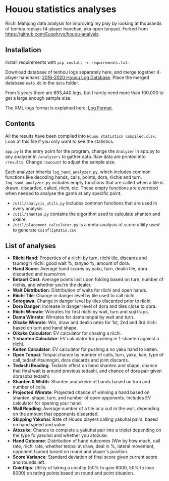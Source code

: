 # Houou statistics analyses

Riichi Mahjong data analysis for improving my play by looking at thousands of tenhou replays (4-player hanchan, aka open tanyao). Forked from https://github.com/Euophrys/houou-analysis.

## Installation

Install requirements with `pip install -r requirements.txt`.

Download database of tenhou logs separately here, and merge together 4-player hanchans: [2016-2020 Houou Log Database](https://drive.google.com/drive/u/0/folders/1danHelDPYF2YP9Er2HhJCemlVQN25nb_). Place the merged database `es4p.db` in the `data` folder.

From 5 years there are 893,440 logs, but I rarely need more than 100,000 to get a large enough sample size.

The XML logs format is explained here: [Log Format](https://github.com/ApplySci/tenhou-log#log-format).

## Contents

All the results have been compiled into `Houou statistics compiled.xlsx`. Look at this file if you only want to see the statistics.

`app.py` is the entry point for the program, change the `Analyzer` in app.py to any analyzer in `/analyzers` to gather data. Raw data are printed into `/results`. Change `rowcount` to adjust the sample size.

Each analyzer inherits `log_hand_analyzer.py`, which includes common functions like decoding hands, calls, points, dora, riichis and turn. `log_hand_analyzer.py` includes empty functions that are called when a tile is drawn, discarded, called, riichi, etc. These empty functions are overrided when needed to analyse the game at any specific point.

+ `/util/analysis_utils.py` includes common functions that are used in every analysis
+ `/util/shanten.py` contains the algorithm used to calculate shanten and ukeire
+ `/util/placement_calculator.py` is a meta-analysis of score utility used to generate `CoinflipRatio.csv`.

## List of analyses

+ **Riichi Hand**: Properties of a riichi by turn, riichi tile, discards and tsumogiri riichi: good wait %, tanyao %, amount of dora.
+ **Hand Score**: Average hand scores by yaku, turn, dealin tile, dora discarded and tsumo/ron.
+ **Betaori Cost**: Average points lost upon folding based on turn, number of riichis, and whether you're the dealer.
+ **Wait Distribution**: Distribution of waits for riichi and open hands.
+ **Riichi Tile**: Change in danger level by tile used to call riichi.
+ **Sotogawa**: Change in danger level by tiles discarded prior to riichi.
+ **Dora Danger**: Increase in danger level of dora and tiles close to dora.
+ **Riichi Winrate**: Winrates for first riichi by wait, turn and suji traps.
+ **Dama Winrate**: Winrates for dama tenpai by wait and turn.
+ **Oikake Winrate**: Win, draw and dealin rates for 1st, 2nd and 3rd riichi based on turn and hand shape.
+ **Oikake Calculator**: EV calculator for chasing a riichi.
+ **1-shanten Calculator**: EV calculator for pushing in 1-shanten against a riichi.
+ **Keiten Calculator**: EV calculator for pushing a no yaku hand to keiten.
+ **Open Tenpai**: Tenpai chance by number of calls, turn, yaku, kan, type of call, tedashi/tsumogiri, dora discards and joint discards.
+ **Tedashi Reading**: Tedashi effect on hand shanten and shape, chance that final wait is around previous tedashi, and chance of dora pair given dorasoba tedashi.
+ **Shanten & Width**: Shanten and ukeire of hands based on turn and number of calls.
+ **Projected Winrate**: Projected chance of winning a hand based on shanten, shape, turn, and number of open opponents. Includes EV calculator for opening your hand.
+ **Wall Reading**: Average number of a tile or a suit in the wall, depending on the amount that opponents discarded.
+ **Skipping Yakuhai**: Rate of Houou players calling yakuhai pairs, based on hand speed and value.
+ **Atozuke**: Chance to complete a yakuhai pair into a triplet depending on the type fo yakuhai and whether you atozuke.
+ **Hand Outcome**: Distribution of hand outcomes (Win by how much, call rate, riichi rate, whether tenpai at draw, deal in %, lateral movement, opponent tsumo) based on round and player's position.
+ **Score Variance**: Standard deviation of final score given current score and rounds left.
+ **Coinflips**: Utility of taking a coinflip (50% to gain 8000, 50% to lose 8000) on rating points based on round and point situation.